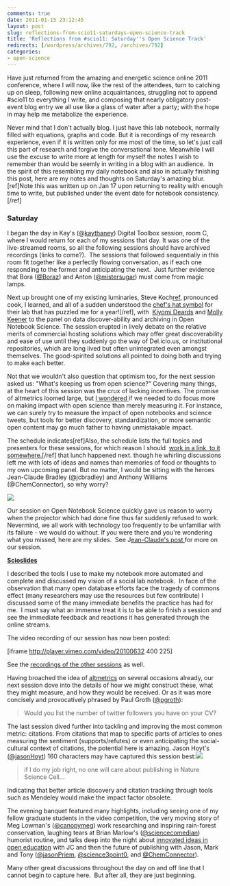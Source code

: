 ```yaml
---
comments: true
date: 2011-01-15 23:12:45
layout: post
slug: reflections-from-scio11-saturdays-open-science-track
title: 'Reflections from #scio11: Saturday''s Open Science Track'
redirects: [/wordpress/archives/792, /archives/792]
categories:
- open-science
---
```


Have just returned from the amazing and energetic science online 2011 conference, where I will now, like the rest of the attendees, turn to catching up on sleep, following new online acquaintances, struggling not to append #scio11 to everything I write, and composing that nearly obligatory post-event blog entry we all use like a glass of water after a party; with the hope in may help me metabolize the experience.

Never mind that I don't actually blog. I just have this lab notebook, normally filled with equations, graphs and code. But it is recordings of my research experience, even if it is written only for me most of the time, so let's just call this part of research and forgive the conversational tone. Meanwhile I will use the excuse to write more at length for myself the notes I wish to remember than would be seemly in writing in a blog with an audience.  In the spirit of this resembling my daily notebook and also in actually finishing this post, here are my notes and thoughts on Saturday's amazing blur.[ref]Note this was written up on Jan 17 upon returning to reality with enough time to write, but published under the event date for notebook consistency.  [/ref]


### Saturday


I began the day in Kay's (@[kaythaney](http://twitter.com/#!/kaythaney)) Digital Toolbox session, room C, where I would return for each of my sessions that day. It was one of the live-streamed rooms, so all the following sessions should have archived recordings (links to come?).  The sessions that followed sequentially in this room fit together like a perfectly flowing conversation, as if each one  responding to the former and anticipating the next.  Just further evidence that Bora ([@Boraz](http://twitter.com/#!/boraz)) and Anton ([@mistersugar](http://twitter.com/#!/mistersugar)) must come from magic lamps.

Next up brought one of my existing luminaries, Steve Koch[ref]([@skoch3](http://twitter.com/#!/skoch3)), pronounced cook, I learned, and all of a sudden understood the [chef's hat symbol](http://openwetware.org/wiki/User:Skoch3) for their lab that has puzzled me for a year![/ref], with  [Kiyomi Deards](http://libraryadventures.com/) and [Molly Keener](http://cloud.lib.wfu.edu/blog/pd/) to the panel on data discover-ability and archiving in Open Notebook Science. The session erupted in lively debate on the relative merits of commercial hosting solutions which may offer great discoverability and ease of use until they suddenly go the way of Del.icio.us, or institutional repositories, which are long lived but often unintegrated even amongst themselves. The good-spirited solutions all pointed to doing both and trying to make each better.

Not that we wouldn't also question that optimism too, for the next session asked us: "What's keeping us from open science?" Covering many things, at the heart of this session was the crux of lacking incentives. The promise of altmetrics loomed large, but [I wondered ](http://friendfeed.com/stevekoch/a0823501/scio11-good-question-from-carl-should-emphasis)if we needed to do focus more on making impact with open science than merely measuring it. For instance, we can surely try to measure the impact of open notebooks and science tweets, but tools for better discovery, standardization, or more semantic open content may go much father to having unmistakable impact.

The schedule indicates[ref]Also, the schedule lists the full topics and presenters for these sessions, for which reason I should  [work in a link  to it somewhere.](http://scio11.wikispaces.com/Program)[/ref] that lunch happened next. though he whirling discussions left me with lots of ideas and names than memories of food or thoughts to my own  upcoming panel. But no matter, I would be sitting with the heroes Jean-Claude Bradley (@jcbradley) and Anthony Williams (@ChemConnector), so why worry?

![](http://m.friendfeed-media.com/a9192c4f24f3b1cc96c306e48bad1c498cab0c23)

Our session on Open Notebook Science quickly gave us reason to worry when the projector which had done fine thus far suddenly refused to work. Nevermind, we all work with technology too frequently to be unfamiliar with its failure - we would do without. If you were there and you're wondering what you missed, here are my slides.  See J[ean-Claude's post ](http://usefulchem.blogspot.com/2011/01/science-online-2011-thoughts.html)for more on our session.


**[Scioslides](http://www.slideshare.net/cboettig/scioslides)**


I described the tools I use to make my notebook more automated and complete and discussed my vision of a social lab notebook.  In face of the observation that many open database efforts face the tragedy of commons effect (many researchers may use the resources but few contribute) I discussed some of the many immediate benefits the practice has had for me.  I must say what an immense treat it is to be able to finish a session and see the immediate feedback and reactions it has generated through the online streams.

The video recording of our session has now been posted:

[iframe http://player.vimeo.com/video/20100632 400 225]

See the [recordings of the other sessions](http://scienceonline2011.com/watch-2/) as well.  

Having broached the idea of [altmetrics](http://altmetrics.org/manifesto/) on several occasions already, our next session dove into the details of how we might construct these, what they might measure, and how they would be received. Or as it was more concisely and provocatively phrased by Paul Groth ([@pgroth](http://twitter.com/#!/pgroth)):


> Would you list the number of twitter followers you have on your CV?


The last session dived further into tackling and improving the most common metric: citations.  From citations that map to specific parts of articles to ones measuring the sentiment (supports/refutes) or even anticipating the social-cultural context of citations, the potential here is amazing.  Jason Hoyt's ([@jasonHoyt](http://twitter.com/#!/jasonhoyt)) 160 characters may have captured this session best:![](http://m.friendfeed-media.com/f22753e4ef38225cbad94b61e22a9e5fdb701f23)


> if I do my job right, no one will care about publishing in Nature Science Cell...


Indicating that better article discovery and citation tracking through tools such as Mendeley would make the impact factor obsolete.

The evening banquet featured many highlights, including seeing one of my fellow graduate students in the video competition, the very moving story of Meg Lowman's ([@canopymeg](http://twitter.com/#!/canopymeg)) work researching and inspiring rain-forest conservation, laughing tears at Brian Marlow's ([@sciencecomedian](http://twitter.com/#!/sciencecomedian)) humorist routine, and talks deep into the night about [innovated ideas in open education](http://drexel-coas-elearning.blogspot.com/) with JC and then the future of publishing with Jason, Mark and Tony ([@jasonPriem](http://twitter.com/#!/jasonpriem), [@science3point0](http://twitter.com/#!/science3point0), and [@ChemConnector](http://twitter.com/#!/ChemConnector)).

Many other great discussions throughout the day on and off line that I cannot begin to capture here.  But after all, they are just beginning.

